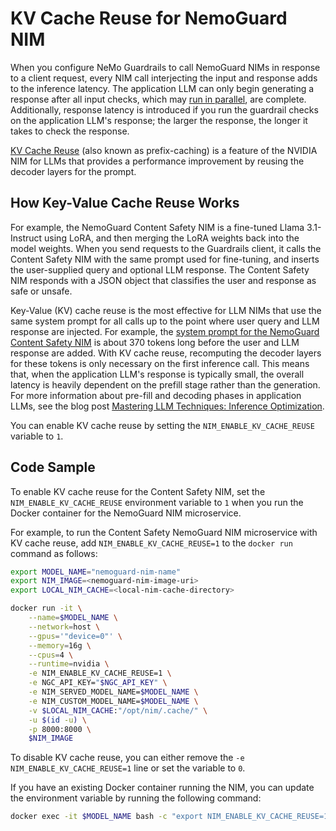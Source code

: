 # KV Cache Reuse for NemoGuard NIM

When you configure NeMo Guardrails to call NemoGuard NIMs in response to a client request, every NIM call interjecting the input and response adds to the inference latency.
The application LLM can only begin generating a response after all input checks, which may [run in parallel](parallel-rails), are complete. Additionally, response latency is introduced if you run the guardrail checks on the application LLM's response; the larger the response, the longer it takes to check the response.

[KV Cache Reuse](https://docs.nvidia.com/nim/large-language-models/latest/kv-cache-reuse.html) (also known as prefix-caching) is a feature of the NVIDIA NIM for LLMs that provides a performance improvement by reusing the decoder layers for the prompt.

## How Key-Value Cache Reuse Works

For example, the NemoGuard Content Safety NIM is a fine-tuned Llama 3.1-Instruct using LoRA, and then merging the LoRA weights back into the model weights. When you send requests to the Guardrails client, it calls the Content Safety NIM with the same prompt used for fine-tuning, and inserts the user-supplied query and optional LLM response. The Content Safety NIM responds with a JSON object that classifies the user and response as safe or unsafe.

Key-Value (KV) cache reuse is the most effective for LLM NIMs that use the same system prompt for all calls up to the point where user query and LLM response are injected. For example, the [system prompt for the NemoGuard Content Safety NIM](https://docs.api.nvidia.com/nim/reference/nvidia-llama-3_1-nemoguard-8b-content-safety#prompt-format) is about 370 tokens long before the user and LLM response are added. With KV cache reuse, recomputing the decoder layers for these tokens is only necessary on the first inference call. This means that, when the application LLM's response is typically small, the overall latency is heavily dependent on the prefill stage rather than the generation. For more information about pre-fill and decoding phases in application LLMs, see the blog post [Mastering LLM Techniques: Inference Optimization](https://developer.nvidia.com/blog/mastering-llm-techniques-inference-optimization/).

You can enable KV cache reuse by setting the `NIM_ENABLE_KV_CACHE_REUSE` variable to `1`.

## Code Sample

To enable KV cache reuse for the Content Safety NIM, set the `NIM_ENABLE_KV_CACHE_REUSE` environment variable to `1` when you run the Docker container for the NemoGuard NIM microservice.

For example, to run the Content Safety NemoGuard NIM microservice with KV cache reuse, add `NIM_ENABLE_KV_CACHE_REUSE=1` to the `docker run` command as follows:

```bash
export MODEL_NAME="nemoguard-nim-name"
export NIM_IMAGE=<nemoguard-nim-image-uri>
export LOCAL_NIM_CACHE=<local-nim-cache-directory>

docker run -it \
    --name=$MODEL_NAME \
    --network=host \
    --gpus='"device=0"' \
    --memory=16g \
    --cpus=4 \
    --runtime=nvidia \
    -e NIM_ENABLE_KV_CACHE_REUSE=1 \
    -e NGC_API_KEY="$NGC_API_KEY" \
    -e NIM_SERVED_MODEL_NAME=$MODEL_NAME \
    -e NIM_CUSTOM_MODEL_NAME=$MODEL_NAME \
    -v $LOCAL_NIM_CACHE:"/opt/nim/.cache/" \
    -u $(id -u) \
    -p 8000:8000 \
    $NIM_IMAGE
```

To disable KV cache reuse, you can either remove the `-e NIM_ENABLE_KV_CACHE_REUSE=1` line or set the variable to `0`.

If you have an existing Docker container running the NIM, you can update the environment variable by running the following command:

```bash
docker exec -it $MODEL_NAME bash -c "export NIM_ENABLE_KV_CACHE_REUSE=1"
```
